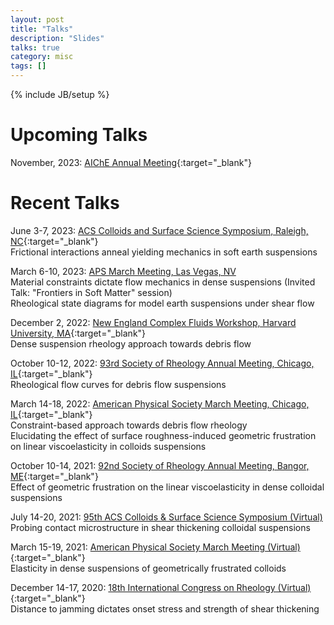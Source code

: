 ```yaml
---
layout: post
title: "Talks"
description: "Slides"
talks: true
category: misc
tags: []
---
```

{% include JB/setup %}

# Upcoming Talks
November, 2023: [AIChE Annual Meeting](https://www.aiche.org/conferences/aiche-annual-meeting/2023){:target="_blank"}

# Recent Talks
June 3-7, 2023: [ACS Colloids and Surface Science Symposium, Raleigh, NC](https://conferences.coned.ncsu.edu/colloids2023/){:target="_blank"}<br>Frictional interactions anneal yielding mechanics in soft earth suspensions

March 6-10, 2023: [APS March Meeting, Las Vegas, NV](https://meetings.aps.org/Meeting/MAR23/APS_epitome)<br>Material constraints dictate flow mechanics in dense suspensions (Invited Talk: "Frontiers in Soft Matter" session)<br>Rheological state diagrams for model earth suspensions under shear flow 

December 2, 2022: [New England Complex Fluids Workshop, Harvard University, MA](https://complexfluids.org/necf/index.php){:target="_blank"}<br>Dense suspension rheology approach towards debris flow 


October 10-12, 2022: [93rd Society of Rheology Annual Meeting, Chicago, IL](https://www.rheology.org/sor/Annual_Meeting/2022Oct/){:target="_blank"}<br>Rheological flow curves for debris flow suspensions 

March 14-18, 2022: [American Physical Society March Meeting, Chicago, IL](https://meetings.aps.org/Meeting/MAR22/Content/4178){:target="_blank"}<br>Constraint-based approach towards debris flow rheology<br>Elucidating the effect of surface roughness-induced geometric frustration on linear viscoelasticity in colloids suspensions 

October 10-14, 2021: [92nd Society of Rheology Annual Meeting, Bangor, ME](https://www.rheology.org/SoR/Annual_Meeting/2021Oct/Default){:target="_blank"}<br>Effect of geometric frustration on the linear viscoelasticity in dense colloidal suspensions 

July 14-20, 2021: [95th ACS Colloids & Surface Science Symposium (Virtual)](https://sites.psu.edu/2021colloids/)<br>Probing contact microstructure in shear thickening colloidal suspensions

March 15-19, 2021: [American Physical Society March Meeting (Virtual)](https://meetings.aps.org/Meeting/MAR21/Session/C06.15){:target="_blank"}<br>Elasticity in dense suspensions of geometrically frustrated colloids 

December 14-17, 2020: [18th International Congress on Rheology (Virtual)](https://www.icr2020.com/){:target="_blank"}<br>Distance to jamming dictates onset stress and strength of shear thickening

